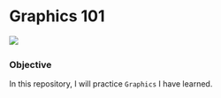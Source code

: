 # Graphics 101
<img src="https://img.shields.io/badge/C++-00599C?style=flat-square&logo=C%2B%2B&logoColor=white"/>&nbsp;&nbsp;

### Objective

In this repository, I will practice `Graphics` I have learned.